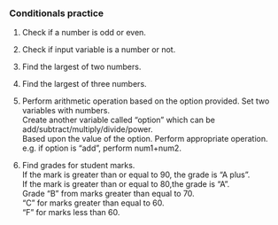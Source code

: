 <h3>Conditionals practice</h3>

1. Check if a number is odd or even.<br>

2. Check if input variable is a number or not.<br>

3. Find the largest of two numbers.<br>

4. Find the largest of three numbers.<br>

5. Perform arithmetic operation based on the option provided. Set two variables with numbers.<br>
   Create another variable called “option” which can be add/subtract/multiply/divide/power.<br>
   Based upon the value of the option. Perform appropriate operation.<br>
   e.g. if option is “add”, perform num1+num2.<br>

6. Find grades for student marks.<br> 
  If the mark is greater than or equal to 90, the grade is “A plus”.<br>
  If the mark is greater than or equal to 80,the grade is “A”.<br>
  Grade “B” from marks greater than equal to 70.<br>
  “C” for marks greater than equal to 60.<br>
  “F” for marks less than 60.
